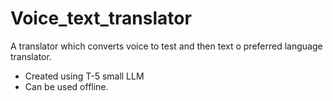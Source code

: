 # Voice_text_translator
A translator which converts voice to test and then text o preferred language translator.

- Created using T-5 small LLM
- Can be used offline.

